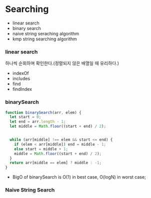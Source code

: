 # Searching

- linear search
- binary search
- naive string seraching algorithm
- kmp string searching algorithm

### linear search
하나씩 순회하며 확인한다.(정렬되지 않은 배열일 때 유리하다.)
- indexOf
- includes
- find
- findIndex


### binarySearch
```js
function binarySearch(arr, elem) {
  let start = 0;
  let end = arr.length - 1;
  let middle = Math.floor((start + end) / 2);


  while (arr[middle] !== elem && start <= end) {
    if (elem < arr[middle]) end = middle - 1;
    else start = middle + 1;
    middle = Math.floor((start + end) / 2);
  }
  return arr[middle == elem] ? middle : -1;  
}
```
- BigO of binarySearch is O(1) in best case, O(logN) in worst case;


### Naive String Search
